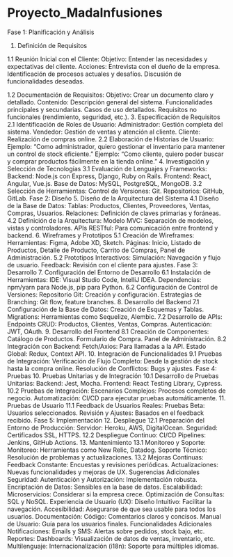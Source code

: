 # Proyecto_MadaInfusiones


Fase 1: Planificación y Análisis
1. Definición de Requisitos
   
1.1 Reunión Inicial con el Cliente:
Objetivo: Entender las necesidades y expectativas del cliente.
Acciones:
Entrevista con el dueño de la empresa.
Identificación de procesos actuales y desafíos.
Discusión de funcionalidades deseadas.

1.2 Documentación de Requisitos:
Objetivo: Crear un documento claro y detallado.
Contenido:
Descripción general del sistema.
Funcionalidades principales y secundarias.
Casos de uso detallados.
Requisitos no funcionales (rendimiento, seguridad, etc.).
3. Especificación de Requisitos
2.1 Identificación de Roles de Usuario:
Administrador: Gestión completa del sistema.
Vendedor: Gestión de ventas y atención al cliente.
Cliente: Realización de compras online.
2.2 Elaboración de Historias de Usuario:
Ejemplo: “Como administrador, quiero gestionar el inventario para mantener un control de stock eficiente.”
Ejemplo: “Como cliente, quiero poder buscar y comprar productos fácilmente en la tienda online.”
4. Investigación y Selección de Tecnologías
3.1 Evaluación de Lenguajes y Frameworks:
Backend: Node.js con Express, Django, Ruby on Rails.
Frontend: React, Angular, Vue.js.
Base de Datos: MySQL, PostgreSQL, MongoDB.
3.2 Selección de Herramientas:
Control de Versiones: Git.
Repositorios: GitHub, GitLab.
Fase 2: Diseño
5. Diseño de la Arquitectura del Sistema
4.1 Diseño de la Base de Datos:
Tablas: Productos, Clientes, Proveedores, Ventas, Compras, Usuarios.
Relaciones: Definición de claves primarias y foráneas.
4.2 Definición de la Arquitectura:
Modelo MVC: Separación de modelos, vistas y controladores.
APIs RESTful: Para comunicación entre frontend y backend.
6. Wireframes y Prototipos
5.1 Creación de Wireframes:
Herramientas: Figma, Adobe XD, Sketch.
Páginas: Inicio, Listado de Productos, Detalle de Producto, Carrito de Compras, Panel de Administración.
5.2 Prototipos Interactivos:
Simulación: Navegación y flujo de usuario.
Feedback: Revisión con el cliente para ajustes.
Fase 3: Desarrollo
7. Configuración del Entorno de Desarrollo
6.1 Instalación de Herramientas:
IDE: Visual Studio Code, IntelliJ IDEA.
Dependencias: npm/yarn para Node.js, pip para Python.
6.2 Configuración de Control de Versiones:
Repositorio Git: Creación y configuración.
Estrategias de Branching: Git flow, feature branches.
8. Desarrollo del Backend
7.1 Configuración de la Base de Datos:
Creación de Esquemas y Tablas.
Migrations: Herramientas como Sequelize, Alembic.
7.2 Desarrollo de APIs:
Endpoints CRUD: Productos, Clientes, Ventas, Compras.
Autenticación: JWT, OAuth.
9. Desarrollo del Frontend
8.1 Creación de Componentes:
Catálogo de Productos.
Formulario de Compra.
Panel de Administración.
8.2 Integración con Backend:
Fetch/Axios: Para llamadas a la API.
Estado Global: Redux, Context API.
10. Integración de Funcionalidades
9.1 Pruebas de Integración:
Verificación de Flujo Completo: Desde la gestión de stock hasta la compra online.
Resolución de Conflictos: Bugs y ajustes.
Fase 4: Pruebas
10. Pruebas Unitarias y de Integración
10.1 Desarrollo de Pruebas Unitarias:
Backend: Jest, Mocha.
Frontend: React Testing Library, Cypress.
10.2 Pruebas de Integración:
Escenarios Complejos: Procesos completos de negocio.
Automatización: CI/CD para ejecutar pruebas automáticamente.
11. Pruebas de Usuario
11.1 Feedback de Usuarios Reales:
Pruebas Beta: Usuarios seleccionados.
Revisión y Ajustes: Basados en el feedback recibido.
Fase 5: Implementación
12. Despliegue
12.1 Preparación del Entorno de Producción:
Servidor: Heroku, AWS, DigitalOcean.
Seguridad: Certificados SSL, HTTPS.
12.2 Despliegue Continuo:
CI/CD Pipelines: Jenkins, GitHub Actions.
13. Mantenimiento
13.1 Monitoreo y Soporte:
Monitoreo: Herramientas como New Relic, Datadog.
Soporte Técnico: Resolución de problemas y actualizaciones.
13.2 Mejoras Continuas:
Feedback Constante: Encuestas y revisiones periódicas.
Actualizaciones: Nuevas funcionalidades y mejoras de UX.
Sugerencias Adicionales
Seguridad:
Autenticación y Autorización: Implementación robusta.
Encriptación de Datos: Sensibles en la base de datos.
Escalabilidad:
Microservicios: Considerar si la empresa crece.
Optimización de Consultas: SQL y NoSQL.
Experiencia de Usuario (UX):
Diseño Intuitivo: Facilitar la navegación.
Accesibilidad: Asegurarse de que sea usable para todos los usuarios.
Documentación:
Código: Comentarios claros y concisos.
Manual de Usuario: Guía para los usuarios finales.
Funcionalidades Adicionales
Notificaciones:
Emails y SMS: Alertas sobre pedidos, stock bajo, etc.
Reportes:
Dashboards: Visualización de datos de ventas, inventario, etc.
Multilenguaje:
Internacionalización (i18n): Soporte para múltiples idiomas.
